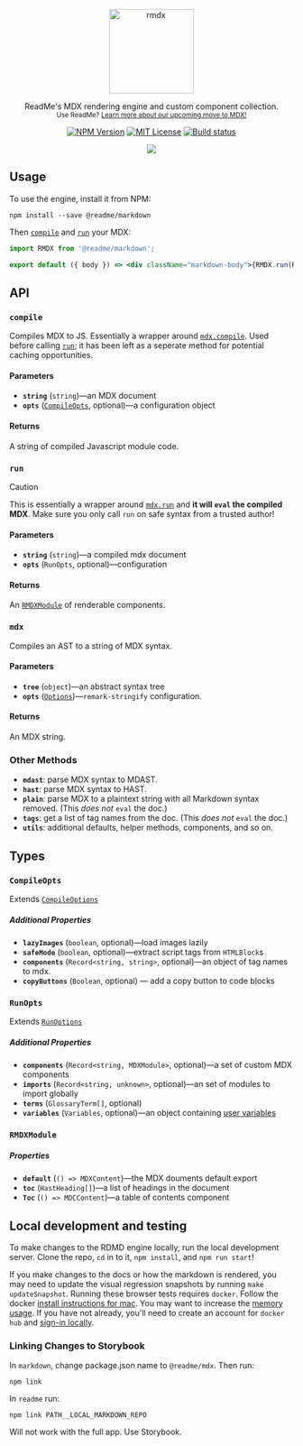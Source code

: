 <p align="center">
  <a href="https://npm.im/@readme/markdown">
    <img src="https://owlbertsio-resized.s3.amazonaws.com/Reading.psd.full.png" width="150" alt="rmdx" />
  </a>
</p>

<p align="center">
  ReadMe's MDX rendering engine and custom component collection.<br />
  <sub>
    Use ReadMe? <a href="https://docs.readme.com/rdmd/page/mdx-engine">Learn more about our upcoming move to MDX!</a>
  </sub>
</p>

<p align="center">
  <a href="https://npm.im/@readme/markdown"><img src="https://img.shields.io/npm/v/@readme/markdown?style=for-the-badge" alt="NPM Version" /></a>
  <a href="https://npm.im/@readme/markdown"><img src="https://img.shields.io/npm/l/@readme/markdown?style=for-the-badge" alt="MIT License" /></a>
  <a href="https://github.com/readmeio/markdown"><img src="https://img.shields.io/github/actions/workflow/status/readmeio/markdown/ci.yml?branch=main&style=for-the-badge" alt="Build status" /></a>
</p>

<p align="center">
  <a href="https://readme.com"><img src="https://raw.githubusercontent.com/readmeio/.github/main/oss-badge.svg" /></a>
</p>

## Usage

To use the engine, install it from NPM:

```
npm install --save @readme/markdown
```

Then [`compile`](#compile) and [`run`](#run) your MDX:

```jsx
import RMDX from '@readme/markdown';

export default ({ body }) => <div className="markdown-body">{RMDX.run(RMDX.compile(body))}</div>;
```

## API

### `compile`

Compiles MDX to JS. Essentially a wrapper around [`mdx.compile`](https://mdxjs.com/packages/mdx/#compilefile-options). Used before calling [`run`](#run); it has been left as a seperate method for potential caching opportunities.

#### Parameters

- **`string`** (`string`)—an MDX document
- **`opts`** ([`CompileOpts`](#compileopts), optional)—a configuration object

#### Returns

A string of compiled Javascript module code.

### `run`

> [!CAUTION]
> This is essentially a wrapper around [`mdx.run`](https://mdxjs.com/packages/mdx/#runcode-options) and **it will `eval` the compiled MDX**. Make sure you only call `run` on safe syntax from a trusted author!

#### Parameters

- **`string`** (`string`)—a compiled mdx document
- **`opts`** (`RunOpts`, optional)—configuration

#### Returns

An [`RMDXModule`](#rmdxmodule) of renderable components.

### `mdx`

Compiles an AST to a string of MDX syntax.

#### Parameters

- **`tree`** (`object`)—an abstract syntax tree
- **`opts`** ([`Options`](https://github.com/remarkjs/remark/tree/main/packages/remark-stringify#options '`remark-stringify` Options type'))—`remark-stringify` configuration.

#### Returns

An MDX string.

### Other Methods

- **`mdast`**: parse MDX syntax to MDAST.
- **`hast`**: parse MDX syntax to HAST.
- **`plain`**: parse MDX to a plaintext string with all Markdown syntax removed. (This _does not_ `eval` the doc.)
- **`tags`**: get a list of tag names from the doc. (This _does not_ `eval` the doc.)
- **`utils`**: additional defaults, helper methods, components, and so on.

## Types

### `CompileOpts`

Extends [`CompileOptions`](https://mdxjs.com/packages/mdx/#compileoptions)

##### Additional Properties

- **`lazyImages`** (`boolean`, optional)—load images lazily
- **`safeMode`** (`boolean`, optional)—extract script tags from `HTMLBlock`s
- **`components`** (`Record<string, string>`, optional)—an object of tag names to mdx.
- **`copyButtons`** (`Boolean`, optional) — add a copy button to code blocks

### `RunOpts`

Extends [`RunOptions`](https://mdxjs.com/packages/mdx/#runoptions)

##### Additional Properties

- **`components`** (`Record<string, MDXModule>`, optional)—a set of custom MDX components
- **`imports`** (`Record<string, unknown>`, optional)—an set of modules to import globally
- **`terms`** (`GlossaryTerm[]`, optional)
- **`variables`** (`Variables`, optional)—an object containing [user variables](https://github.com/readmeio/variable)

### `RMDXModule`

##### Properties

- **`default`** (`() => MDXContent`)—the MDX douments default export
- **`toc`** (`HastHeading[]`)—a list of headings in the document
- **`Toc`** (`() => MDCContent`)—a table of contents component

## Local development and testing

To make changes to the RDMD engine locally, run the local development server. Clone the repo, `cd` in to it, `npm install`, and `npm run start`!

If you make changes to the docs or how the markdown is rendered, you may need to update the visual regression snapshots by running `make updateSnapshot`. Running these browser tests requires `docker`. Follow the docker [install instructions for mac](https://docs.docker.com/docker-for-mac/install/). You may want to increase the [memory usage](https://docs.docker.com/docker-for-mac/#resources). If you have not already, you'll need to create an account for `docker hub` and [sign-in locally](https://docs.docker.com/docker-for-mac/#docker-hub).

### Linking Changes to Storybook

In `markdown`, change package.json name to `@readme/mdx`. Then run:

```
npm link
```

In `readme` run:

```
npm link PATH__LOCAL_MARKDOWN_REPO
```

Will not work with the full app. Use Storybook.
